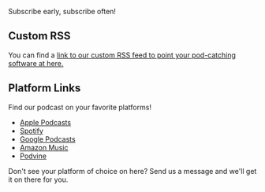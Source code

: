 Subscribe early, subscribe often!

## Custom RSS 

You can find a [link to our custom RSS feed to point your pod-catching software at here.](https://grogpod.zone/feed.xml)


## Platform Links
Find our podcast on your favorite platforms!

* [Apple Podcasts](https://podcasts.apple.com/us/podcast/grogpod/id1650474911)
* [Spotify](https://open.spotify.com/show/655SEhPUWIC77oO3hILe0b)
* [Google Podcasts](https://podcasts.google.com/feed/aHR0cHM6Ly9ncm9ncG9kLnpvbmUvZmVlZC54bWw)
* [Amazon Music](https://music.amazon.com/podcasts/3122fa8f-6b40-458a-b280-4711665b7623/grogpod)
* [Podvine](https://podvine.com/podcast/grogpod)

Don't see your platform of choice on here? Send us a message and we'll get it on there for you.

